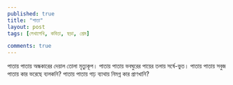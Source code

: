 ```yaml
---
published: true
title: "পাতা"
layout: post
tags: [লেখালেখি, কবিতা, ছড়া, প্রেম]

comments: true
---
```

পাতায় পাতায়
অন্ধকারের
দেয়াল তোলা
মৃত্যুকূপ।
পাতায় পাতায়
ভবঘুরের
পায়ের তলায়
সর্ষে-ভুত।
পাতায় পাতায়
সবুজ পাতায়
কার ভরেছে
ব্যলকনি?
পাতায় পাতায়
গাঢ় ব্যাথায়
নিমগ্ন কার
প্রাণখানি?

